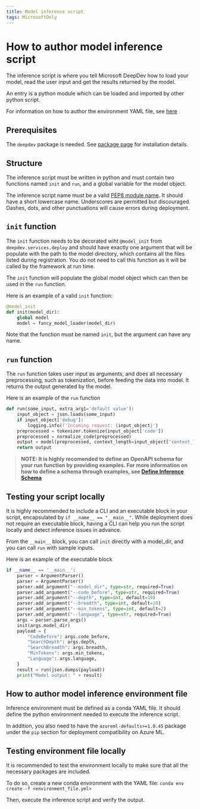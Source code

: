 ```yaml
---
title: Model inference script
tags: MicrosoftOnly
---
```


# How to author model inference script

The inference script is where you tell Microsoft DeepDev how to load your model, read the user input and get the results returned by the model.

An entry is a python module which can be loaded and imported by other python script.

For information on how to author the environment YAML file, see [here](#how-to-author-model-inference-environment-file)

## Prerequisites

The `deepdev` package is needed. See [package page](https://devdiv.visualstudio.com/InternalTools/_packaging?_a=package&feed=DataScienceTools&package=deepdev-services&protocolType=PyPI) for installation details.

## Structure

The inference script must be written in python and must contain two functions named `init` and `run`, and a global variable for the model object.

The inference script name must be a valid [PEP8 module name](https://www.python.org/dev/peps/pep-0008/#package-and-module-names). It should have a short lowercase name. Underscores are permitted but discouraged. Dashes, dots, and other punctuations will cause errors during deployment.

## `init` function

The `init` function needs to be decorated wiht `@model_init` from `deepdev.services.deploy` and should have exactly one argument that will be populate with the path to the model directory, which contains all the files listed during registration. You do not need to call this function as it will be called by the framework at run time.

The `init` function will populate the global model object which can then be used in the `run` function.

Here is an example of a valid `init` function:

```python
@model_init
def init(model_dir):
    global model
    model = fancy_model_loader(model_dir)
```

Note that the function must be named `init`, but the argument can have any name.

## `run` function

The `run` function takes user input as arguments, and does all necessary preprocessing, such as tokenization, before feeding the data into model. It returns the output generated by the model.

Here is an example of the `run` function

```python
def run(some_input, extra_arg1='default value'):
    input_object = json.loads(some_input)
    if input_object['debug']:
        logging.info(f'Incoming request: {input_object}')
    preprocessed = tokenizer.tokenize(input_object['code'])
    preprocessed = normalize_code(preprocessed)
    output = model(preprocessed, context_length=input_object['context_length'])
    return output
```

> **NOTE: It is highly recomended to define an OpenAPI schema for your run function by providing examples. For more information on how to define a schema through examples, see [Define Inference Schema](/docs/User%20Guides/define-inference-schema)**

## Testing your script locally

It is highly recommended to include a CLI and an executable block in your script, encapsulated by `if __name__ == "__main__"`. While deployment does not require an executable block, having a CLI can help you run the script locally and detect inference issues in advance.

From the `__main__` block, you can call `init` directly with a model_dir, and you can call `run` with sample inputs.

Here is an example of the executable block

```python
if __name__ == '__main__':
    parser = ArgumentParser()
    parser = ArgumentParser()
    parser.add_argument("--model_dir", type=str, required=True)
    parser.add_argument("--code_before", type=str, required=True)
    parser.add_argument("--depth", type=int, default=10)
    parser.add_argument("--breadth", type=int, default=10)
    parser.add_argument("--min_tokens", type=int, default=2)
    parser.add_argument("--language", type=str, required=True)
    args = parser.parse_args()
    init(args.model_dir)
    payload = {
        "CodeBefore": args.code_before,
        "SearchDepth": args.depth,
        "SearchBreadth": args.breadth,
        "MinTokens": args.min_tokens,
        "Language": args.language,
    }
    result = run(json.dumps(payload))
    print("Model output: " + result)
```

## How to author model inference environment file

Inference environment must be defined as a conda YAML file. It should define the python environment needed to execute the inference script.

In addition, you also need to have the `azureml-defaults>=1.0.45` package under the `pip` section for deployment compatibility on Azure ML.

## Testing environment file locally

It is recommended to test the environment locally to make sure that all the necessary packages are included.

To do so, create a new conda environment with the YAML file: `conda env create -f <environment_file.yml>`

Then, execute the inference script and verify the output.
